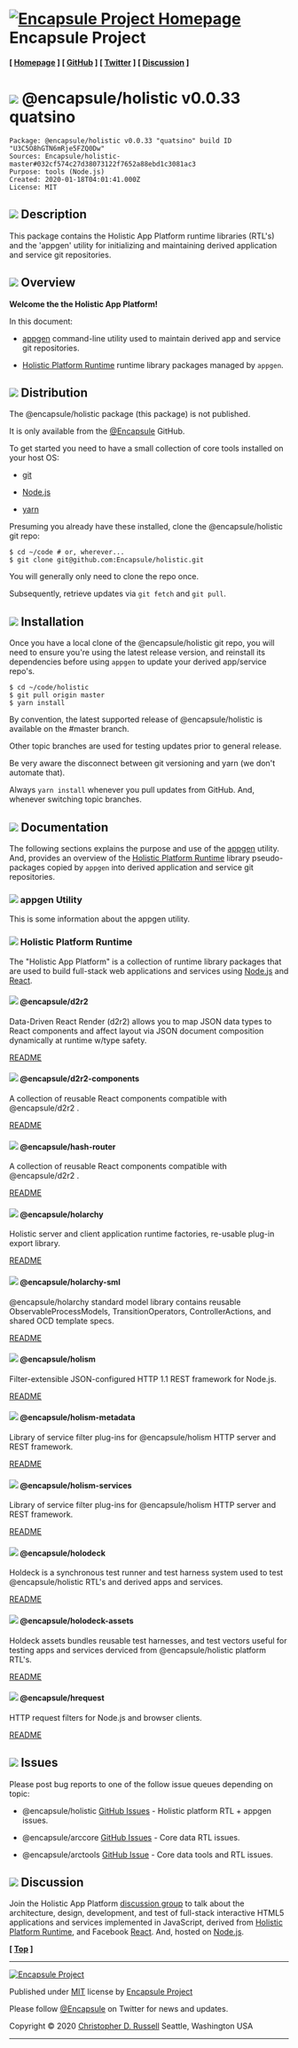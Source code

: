 # [![](ASSETS/blue-burst-encapsule.io-icon-72x72.png "Encapsule Project Homepage")](https://encapsule.io) Encapsule Project

**[ [Homepage](https://encapsule.io "Encapsule Project Homepage...") ] [ [GitHub](https://github.com/Encapsule "Encapsule Project GitHub...") ] [ [Twitter](https://twitter.com/Encapsule "Encapsule Project Twitter...") ] [ [Discussion](https://groups.google.com/a/encapsule.io/forum/#!forum/holistic-app-platform-discussion-group "Holistic app platform discussion group...") ]**

# ![](ASSETS/encapsule-holistic-48x48.png)&nbsp;@encapsule/holistic v0.0.33 quatsino

```
Package: @encapsule/holistic v0.0.33 "quatsino" build ID "U3C5O8hGTN6mRje5FZQ0Dw"
Sources: Encapsule/holistic-master#032cf574c27d38073122f7652a88ebd1c3081ac3
Purpose: tools (Node.js)
Created: 2020-01-18T04:01:41.000Z
License: MIT
```

## ![](ASSETS/encapsule-holistic-32x32.png)&nbsp;Description

This package contains the Holistic App Platform runtime libraries (RTL's) and the 'appgen' utility for initializing and maintaining derived application and service git repositories.

## ![](ASSETS/encapsule-holistic-32x32.png)&nbsp;Overview

**Welcome the the Holistic App Platform!**

In this document:

- [appgen](#-appgen-utility) command-line utility used to maintain derived app and service git repositories.

- [Holistic Platform Runtime](#-holistic-platform-runtime) runtime library packages managed by `appgen`.

## ![](ASSETS/encapsule-holistic-32x32.png)&nbsp;Distribution

The @encapsule/holistic package (this package) is not published.

It is only available from the [@Encapsule](https://github.com/Encapsule) GitHub.

To get started you need to have a small collection of core tools installed on your host OS:

- [git](https://git-scm.com/)

- [Node.js](https://nodejs.org)

- [yarn](https://yarnpkg.com)

Presuming you already have these installed, clone the @encapsule/holistic git repo:

```
$ cd ~/code # or, wherever...
$ git clone git@github.com:Encapsule/holistic.git
```

You will generally only need to clone the repo once.

Subsequently, retrieve updates via `git fetch` and `git pull`.

## ![](ASSETS/encapsule-holistic-32x32.png)&nbsp;Installation

Once you have a local clone of the @encapsule/holistic git repo, you will need to ensure you're using the latest release version, and reinstall its dependencies before using `appgen` to update your derived app/service repo's.

```
$ cd ~/code/holistic
$ git pull origin master
$ yarn install
```

By convention, the latest supported release of @encapsule/holistic is available on the #master branch.

Other topic branches are used for testing updates prior to general release.

Be very aware the disconnect between git versioning and yarn (we don't automate that).

Always `yarn install` whenever you pull updates from GitHub. And, whenever switching topic branches.

## ![](ASSETS/encapsule-holistic-32x32.png)&nbsp;Documentation

The following sections explains the purpose and use of the [appgen](#-appgen-utility) utility. And, provides an overview of the [Holistic Platform Runtime](#-holistic-platform-runtime) library pseudo-packages copied by `appgen` into derived application and service git repositories.

### ![](ASSETS/encapsule-holistic-24x24.png)&nbsp;appgen Utility

This is some information about the appgen utility.

### ![](ASSETS/encapsule-holistic-24x24.png)&nbsp;Holistic Platform Runtime

The "Holistic App Platform" is a collection of runtime library packages that are used to build full-stack web applications and services using [Node.js](https://nodejs.org) and [React](https://react.org).

#### ![](ASSETS/encapsule-holistic-16x16.png)&nbsp;@encapsule/d2r2

Data-Driven React Render (d2r2) allows you to map JSON data types to React components and affect layout via JSON document composition dynamically at runtime w/type safety.

[README](PACKAGES/d2r2/README.md)

#### ![](ASSETS/encapsule-holistic-16x16.png)&nbsp;@encapsule/d2r2-components

A collection of reusable React components compatible with @encapsule/d2r2 <ComponentRouter/>.

[README](PACKAGES/d2r2-components/README.md)

#### ![](ASSETS/encapsule-holistic-16x16.png)&nbsp;@encapsule/hash-router

A collection of reusable React components compatible with @encapsule/d2r2 <ComponentRouter/>.

[README](PACKAGES/hash-router/README.md)

#### ![](ASSETS/encapsule-holistic-16x16.png)&nbsp;@encapsule/holarchy

Holistic server and client application runtime factories, re-usable plug-in export library.

[README](PACKAGES/holarchy/README.md)

#### ![](ASSETS/encapsule-holistic-16x16.png)&nbsp;@encapsule/holarchy-sml

@encapsule/holarchy standard model library contains reusable ObservableProcessModels, TransitionOperators, ControllerActions, and shared OCD template specs.

[README](PACKAGES/holarchy-sml/README.md)

#### ![](ASSETS/encapsule-holistic-16x16.png)&nbsp;@encapsule/holism

Filter-extensible JSON-configured HTTP 1.1 REST framework for Node.js.

[README](PACKAGES/holism/README.md)

#### ![](ASSETS/encapsule-holistic-16x16.png)&nbsp;@encapsule/holism-metadata

Library of service filter plug-ins for @encapsule/holism HTTP server and REST framework.

[README](PACKAGES/holism-metadata/README.md)

#### ![](ASSETS/encapsule-holistic-16x16.png)&nbsp;@encapsule/holism-services

Library of service filter plug-ins for @encapsule/holism HTTP server and REST framework.

[README](PACKAGES/holism-services/README.md)

#### ![](ASSETS/encapsule-holistic-16x16.png)&nbsp;@encapsule/holodeck

Holdeck is a synchronous test runner and test harness system used to test @encapsule/holistic RTL's and derived apps and services.

[README](PACKAGES/holodeck/README.md)

#### ![](ASSETS/encapsule-holistic-16x16.png)&nbsp;@encapsule/holodeck-assets

Holdeck assets bundles reusable test harnesses, and test vectors useful for testing apps and services derviced from @encapsule/holistic platform RTL's.

[README](PACKAGES/holodeck-assets/README.md)

#### ![](ASSETS/encapsule-holistic-16x16.png)&nbsp;@encapsule/hrequest

HTTP request filters for Node.js and browser clients.

[README](PACKAGES/hrequest/README.md)

## ![](ASSETS/encapsule-holistic-32x32.png)&nbsp;Issues

Please post bug reports to one of the follow issue queues depending on topic:

- @encapsule/holistic [GitHub Issues](https://github.com/Encapsule/holistic/issues) - Holistic platform RTL + appgen issues.

- @encapsule/arccore [GitHub Issues](https://github.com/Encapsule/ARCcore/issues) - Core data RTL issues.

- @encapsule/arctools [GitHub Issue](https://github.com/Encapsule/ARCtools/issues) - Core data tools and RTL issues.

## ![](ASSETS/encapsule-holistic-32x32.png)&nbsp;Discussion

Join the Holistic App Platform [discussion group](https://groups.google.com/a/encapsule.io/forum/#!forum/holistic-app-platform-discussion-group "Holistic app platform discussion group...") to talk about the architecture, design, development, and test of full-stack interactive HTML5 applications and services implemented in JavaScript, derived from [Holistic Platform Runtime](#-holistic-platform-runtime), and Facebook [React](https://reactjs.org). And, hosted on [Node.js](https://nodejs.org).

**[ [Top](#-encapsule-project "Scroll to the top of the page...") ]**

<hr>

[![Encapsule Project](ASSETS/blue-burst-encapsule.io-icon-72x72.png "Encapsule Project")](https://encapsule.io)

Published under [MIT](LICENSE) license by [Encapsule Project](https://encapsule.io)

Please follow [@Encapsule](https://twitter.com/encapsule) on Twitter for news and updates.

Copyright &copy; 2020 [Christopher D. Russell](https://github.com/ChrisRus) Seattle, Washington USA

<hr>